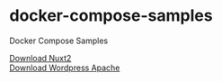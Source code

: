 # docker-compose-samples
Docker Compose Samples

[Download Nuxt2](https://download-directory.github.io/?url=https://github.com/jeff-silva/docker-compose-samples/tree/main/nuxt2) <br />
[Download Wordpress Apache](https://download-directory.github.io/?url=https://github.com/jeff-silva/docker-compose-samples/tree/main/wordpress-apache) <br />

